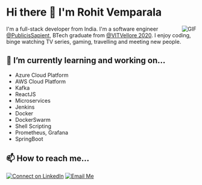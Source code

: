 # Hi there 👋 I'm Rohit Vemparala 

<img align="right" alt="GIF" src="https://media.giphy.com/media/LmNwrBhejkK9EFP504/source.gif" />

I'm a full-stack developer from India. I'm a software engineer [@PublicisSapient](https://www.publicissapient.com), BTech graduate from [@VITVellore 2020](https://www.vit.ac.in). I enjoy coding, binge watching TV series, gaming, travelling and meeting new people.
## 🌱 I’m currently learning and working on...
- Azure Cloud Platform
- AWS Cloud Platform
- Kafka 
- ReactJS
- Microservices
- Jenkins
- Docker
- DockerSwarm
- Shell Scripting
- Prometheus, Grafana
- SpringBoot

## 📫 How to reach me...
[![Connect on LinkedIn](https://img.shields.io/badge/--linkedin?label=LinkedIn&logo=LinkedIn&style=social)](https://www.linkedin.com/in/rohit-vemparala) [![Email Me](https://img.shields.io/badge/--gmail?label=Gmail&logo=gmail&style=social)](mailto:vemparalarohit1998@gmail.com)


